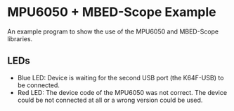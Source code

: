 # MPU6050 + MBED-Scope Example

An example program to show the use of the MPU6050 and MBED-Scope libraries.

## LEDs

 * Blue LED: Device is waiting for the second USB port (the K64F-USB) to be connected.
 * Red LED: The device code of the MPU6050 was not correct. The device could be not connected at all or a wrong version could be used.
